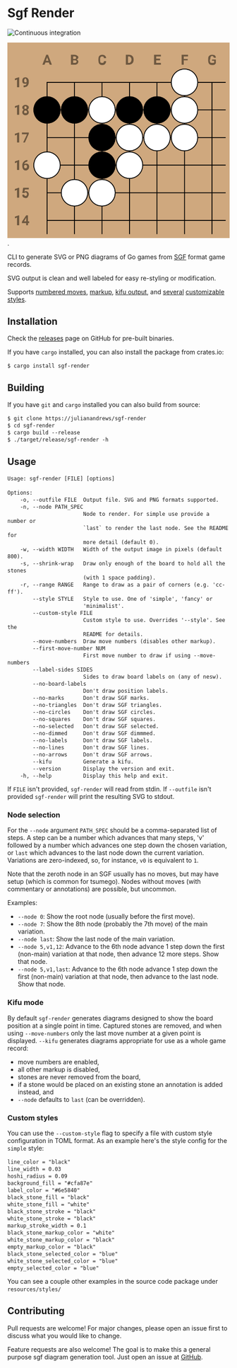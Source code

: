 # Sgf Render

![Continuous integration](https://github.com/julianandrews/sgf-render/workflows/Continuous%20integration/badge.svg)

![Cho Chikun Elementary, Problem 45](demo/prob45.svg).

CLI to generate SVG or PNG diagrams of Go games from
[SGF](https://www.red-bean.com/sgf/) format game records.

SVG output is clean and well labeled for easy re-styling or modification.

Supports [numbered
moves](https://raw.githubusercontent.com/julianandrews/sgf-render/master/demo/simple-numbered.svg),
[markup](https://raw.githubusercontent.com/julianandrews/sgf-render/master/demo/markup.svg),
[kifu output](https://raw.githubusercontent.com/julianandrews/sgf-render/master/demo/kifu.svg),
and
[several](https://raw.githubusercontent.com/julianandrews/sgf-render/master/demo/minimalist-numbered.svg)
[customizable](https://raw.githubusercontent.com/julianandrews/sgf-render/master/demo/wacky.svg)
[styles](https://raw.githubusercontent.com/julianandrews/sgf-render/master/demo/prob45-fancy.svg).

## Installation

Check the [releases](https://github.com/julianandrews/sgf-render/releases) page
on GitHub for pre-built binaries.

If you have `cargo` installed, you can also install the package from crates.io:

```
$ cargo install sgf-render
```

## Building

If you have `git` and `cargo` installed you can also build from source:

```
$ git clone https://julianandrews/sgf-render
$ cd sgf-render
$ cargo build --release
$ ./target/release/sgf-render -h
```

## Usage

```
Usage: sgf-render [FILE] [options]

Options:
    -o, --outfile FILE  Output file. SVG and PNG formats supported.
    -n, --node PATH_SPEC
                        Node to render. For simple use provide a number or
                        `last` to render the last node. See the README for
                        more detail (default 0).
    -w, --width WIDTH   Width of the output image in pixels (default 800).
    -s, --shrink-wrap   Draw only enough of the board to hold all the stones
                        (with 1 space padding).
    -r, --range RANGE   Range to draw as a pair of corners (e.g. 'cc-ff').
        --style STYLE   Style to use. One of 'simple', 'fancy' or
                        'minimalist'.
        --custom-style FILE
                        Custom style to use. Overrides '--style'. See the
                        README for details.
        --move-numbers  Draw move numbers (disables other markup).
        --first-move-number NUM
                        First move number to draw if using --move-numbers
        --label-sides SIDES
                        Sides to draw board labels on (any of nesw).
        --no-board-labels
                        Don't draw position labels.
        --no-marks      Don't draw SGF marks.
        --no-triangles  Don't draw SGF triangles.
        --no-circles    Don't draw SGF circles.
        --no-squares    Don't draw SGF squares.
        --no-selected   Don't draw SGF selected.
        --no-dimmed     Don't draw SGF dimmmed.
        --no-labels     Don't draw SGF labels.
        --no-lines      Don't draw SGF lines.
        --no-arrows     Don't draw SGF arrows.
        --kifu          Generate a kifu.
        --version       Display the version and exit.
    -h, --help          Display this help and exit.
```

If `FILE` isn't provided, `sgf-render` will read from stdin. If `--outfile`
isn't provided `sgf-render` will print the resulting SVG to stdout.

### Node selection

For the `--node` argument `PATH_SPEC` should be a comma-separated list of
steps.  A step can be a number which advances that many steps, 'v' followed by
a number which advances one step down the chosen variation, or `last` which
advances to the last node down the current variation.  Variations are
zero-indexed, so, for instance, `v0` is equivalent to `1`.

Note that the zeroth node in an SGF usually has no moves, but may have setup
(which is common for tsumego).  Nodes without moves (with commentary or
annotations) are possible, but uncommon.

Examples:

- `--node 0`: Show the root node (usually before the first move).
- `--node 7`: Show the 8th node (probably the 7th move) of the main variation.
- `--node last`: Show the last node of the main variation.
- `--node 5,v1,12`: Advance to the 6th node advance 1 step down the first
  (non-main) variation at that node, then advance 12 more steps. Show that
  node.
- `--node 5,v1,last`: Advance to the 6th node advance 1 step down the first
  (non-main) variation at that node, then advance to the last node. Show that
  node.

### Kifu mode

By default `sgf-render` generates diagrams designed to show the board position
at a single point in time. Captured stones are removed, and when using
`--move-numbers` only the last move number at a given point is displayed.
`--kifu` generates diagrams appropriate for use as a whole game record:

- move numbers are enabled,
- all other markup is disabled,
- stones are never removed from the board,
- if a stone would be placed on an existing stone an annotation is added
  instead, and
- `--node` defaults to `last` (can be overridden).

### Custom styles

You can use the `--custom-style` flag to specify a file with custom style
configuration in TOML format. As an example here's the style config for the
`simple` style:

```
line_color = "black"
line_width = 0.03
hoshi_radius = 0.09
background_fill = "#cfa87e"
label_color = "#6e5840"
black_stone_fill = "black"
white_stone_fill = "white"
black_stone_stroke = "black"
white_stone_stroke = "black"
markup_stroke_width = 0.1
black_stone_markup_color = "white"
white_stone_markup_color = "black"
empty_markup_color = "black"
black_stone_selected_color = "blue"
white_stone_selected_color = "blue"
empty_selected_color = "blue"
```

You can see a couple other examples in the source code package under
`resources/styles/`

## Contributing
Pull requests are welcome! For major changes, please open an issue first to
discuss what you would like to change.

Feature requests are also welcome! The goal is to make this a general purpose
sgf diagram generation tool. Just open an issue at
[GitHub](https://github.com/julianandrews/sgf-render/issues).
